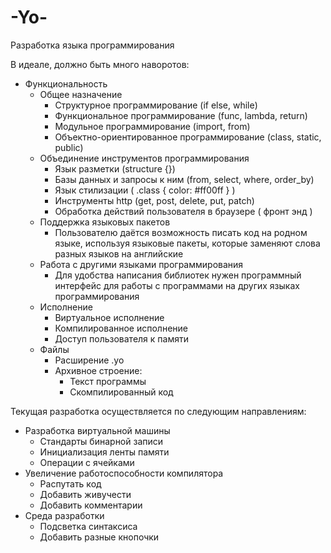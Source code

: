 # -Yo-
Разработка языка программирования

В идеале, должно быть много наворотов:

* Функциональность
    * Общее назначение
        * Структурное программирование (if else, while)
        * Функциональное программирование (func, lambda, return)
        * Модульное программирование (import, from)
        * Объектно-ориентированное программирование (class, static, public)
    * Объединение инструментов программирования
        * Язык разметки (structure {})
        * Базы данных и запросы к ним (from, select, where, order_by)
        * Язык стилизации ( .class { color: #ff00ff } )
        * Инструменты http (get, post, delete, put, patch)
        * Обработка действий пользователя в браузере ( фронт энд )
    * Поддержка языковых пакетов
        * Пользователю даётся возможность писать код на родном языке, 
        используя языковые пакеты, которые заменяют слова
        разных языков на английские
    * Работа с другими языками программирования
        * Для удобства написания библиотек нужен программный интерфейс для 
        работы с программами на других языках программирования
    * Исполнение
        * Виртуальное исполнение
        * Компилированное исполнение
        * Доступ пользователя к памяти
    * Файлы
        * Расширение .yo
        * Архивное строение:
            * Текст программы
            * Скомпилированный код

Текущая разработка осуществляется по следующим направлениям:

* Разработка виртуальной машины
    * Стандарты бинарной записи
    * Инициализация ленты памяти
    * Операции с ячейками
* Увеличение работоспособности компилятора
    * Распутать код
    * Добавить живучести
    * Добавить комментарии
* Среда разработки
    * Подсветка синтаксиса
    * Добавить разные кнопочки
